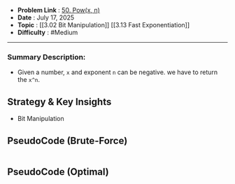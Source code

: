 - **Problem Link** : [50. Pow(x, n)](https://leetcode.com/problems/powx-n/)
- **Date** : July 17, 2025
- **Topic** : [[3.02 Bit Manipulation]] [[3.13 Fast Exponentiation]]
- **Difficulty** : #Medium 

---
### Summary Description: 
- Given a number, `x` and exponent `n` can be negative. we have to return the `x^n`.

## Strategy & Key Insights
 - Bit Manipulation
 


## PseudoCode (Brute-Force)
```

```



## PseudoCode (Optimal)
```

```

